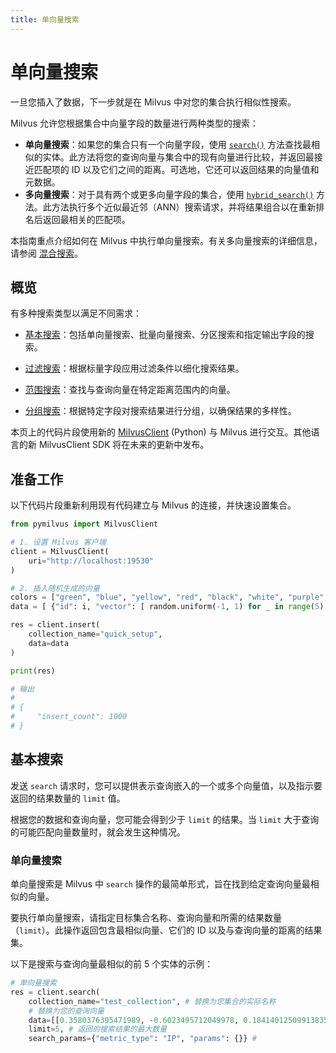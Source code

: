 ```yaml
---
title: 单向量搜索
---
```

# 单向量搜索

一旦您插入了数据，下一步就是在 Milvus 中对您的集合执行相似性搜索。

Milvus 允许您根据集合中向量字段的数量进行两种类型的搜索：

- **单向量搜索**：如果您的集合只有一个向量字段，使用 [`search()`](https://milvus.io/api-reference/pymilvus/v2.4.x/MilvusClient/Vector/search.md) 方法查找最相似的实体。此方法将您的查询向量与集合中的现有向量进行比较，并返回最接近匹配项的 ID 以及它们之间的距离。可选地，它还可以返回结果的向量值和元数据。
- **多向量搜索**：对于具有两个或更多向量字段的集合，使用 [`hybrid_search()`](https://milvus.io/api-reference/pymilvus/v2.4.x/ORM/Collection/hybrid_search.md) 方法。此方法执行多个近似最近邻（ANN）搜索请求，并将结果组合以在重新排名后返回最相关的匹配项。

本指南重点介绍如何在 Milvus 中执行单向量搜索。有关多向量搜索的详细信息，请参阅 [混合搜索](https://milvus.io/docs/multi-vector-search.md)。

## 概览

有多种搜索类型以满足不同需求：

- [基本搜索](https://milvus.io/docs/single-vector-search.md#Basic-search)：包括单向量搜索、批量向量搜索、分区搜索和指定输出字段的搜索。

- [过滤搜索](https://milvus.io/docs/single-vector-search.md#Filtered-search)：根据标量字段应用过滤条件以细化搜索结果。

- [范围搜索](https://milvus.io/docs/single-vector-search.md#Range-search)：查找与查询向量在特定距离范围内的向量。

- [分组搜索](https://milvus.io/docs/single-vector-search.md#Grouping-search)：根据特定字段对搜索结果进行分组，以确保结果的多样性。

<div class="alert note">

本页上的代码片段使用新的 <a href="https://milvus.io/api-reference/pymilvus/v2.4.x/About.md">MilvusClient</a> (Python) 与 Milvus 进行交互。其他语言的新 MilvusClient SDK 将在未来的更新中发布。

</div>

## 准备工作

以下代码片段重新利用现有代码建立与 Milvus 的连接，并快速设置集合。

```python
from pymilvus import MilvusClient

# 1. 设置 Milvus 客户端
client = MilvusClient(
    uri="http://localhost:19530"
)

# 2. 插入随机生成的向量 
colors = ["green", "blue", "yellow", "red", "black", "white", "purple", "pink", "orange", "brown", "grey"]
data = [ {"id": i, "vector": [ random.uniform(-1, 1) for _ in range(5) ], "color": f"{random.choice(colors)}_{str(random.randint(1000, 9999))}" } for i in range(1000) ]

res = client.insert(
    collection_name="quick_setup",
    data=data
)

print(res)

# 输出
#
# {
#     "insert_count": 1000
# }
```

## 基本搜索

发送 `search` 请求时，您可以提供表示查询嵌入的一个或多个向量值，以及指示要返回的结果数量的 `limit` 值。

根据您的数据和查询向量，您可能会得到少于 `limit` 的结果。当 `limit` 大于查询的可能匹配向量数量时，就会发生这种情况。

### 单向量搜索

单向量搜索是 Milvus 中 `search` 操作的最简单形式，旨在找到给定查询向量最相似的向量。

要执行单向量搜索，请指定目标集合名称、查询向量和所需的结果数量（`limit`）。此操作返回包含最相似向量、它们的 ID 以及与查询向量的距离的结果集。

以下是搜索与查询向量最相似的前 5 个实体的示例：

```python
# 单向量搜索
res = client.search(
    collection_name="test_collection", # 替换为您集合的实际名称
    # 替换为您的查询向量
    data=[[0.3580376395471989, -0.6023495712049978, 0.18414012509913835, -0.26286205330961354, 0.9029438446296592]],
    limit=5, # 返回的搜索结果的最大数量
    search_params={"metric_type": "IP", "params": {}} #